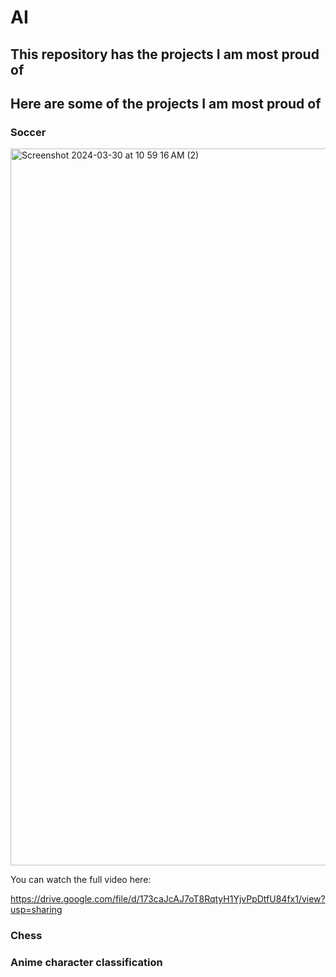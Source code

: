 # AI

## This repository has the projects I am most proud of 
## Here are some of the projects I am most proud of 

### Soccer
<img width="1147" alt="Screenshot 2024-03-30 at 10 59 16 AM (2)" src="https://github.com/AngelicSage/AI/assets/142240060/607807de-859a-488d-94e3-60fec6ded29d">

You can watch the full video here:

https://drive.google.com/file/d/173caJcAJ7oT8RqtyH1YjvPpDtfU84fx1/view?usp=sharing


### Chess
### Anime character classification
